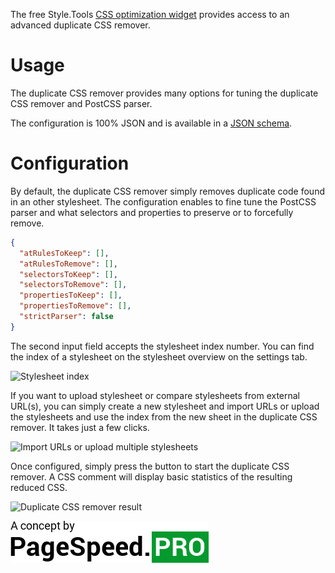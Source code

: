 The free Style.Tools [CSS optimization widget](../README.md) provides access to an advanced duplicate CSS remover.

# Usage

The duplicate CSS remover provides many options for tuning the duplicate CSS remover and PostCSS parser. 

The configuration is 100% JSON and is available in a [JSON schema](https://style.tools/json-schemas/duplicate-css-remover.json).

# Configuration

By default, the duplicate CSS remover simply removes duplicate code found in an other stylesheet. The configuration enables to fine tune the PostCSS parser and what selectors and properties to preserve or to forcefully remove.

```json
{
  "atRulesToKeep": [],
  "atRulesToRemove": [],
  "selectorsToKeep": [],
  "selectorsToRemove": [],
  "propertiesToKeep": [],
  "propertiesToRemove": [],
  "strictParser": false
}
```

The second input field accepts the stylesheet index number. You can find the index of a stylesheet on the stylesheet overview on the settings tab.

![Stylesheet index](../gitbook/images/stylesheet-index.png)

If you want to upload stylesheet or compare stylesheets from external URL(s), you can simply create a new stylesheet and import URLs or upload the stylesheets and use the index from the new sheet in the duplicate CSS remover. It takes just a few clicks. 

![Import URLs or upload multiple stylesheets](../gitbook/images/import-new-sheet.png)

Once configured, simply press the button to start the duplicate CSS remover. A CSS comment will display basic statistics of the resulting reduced CSS.

![Duplicate CSS remover result](../gitbook/images/duplicate-css-remover-result.png)


[![](../gitbook/images/psp-concept.jpg)](https://pagespeed.pro/)